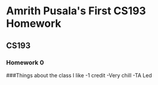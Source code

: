 # Amrith Pusala's First CS193 Homework
## CS193
### Homework 0

###Things about the class I like
-1 credit
-Very chill
-TA Led

